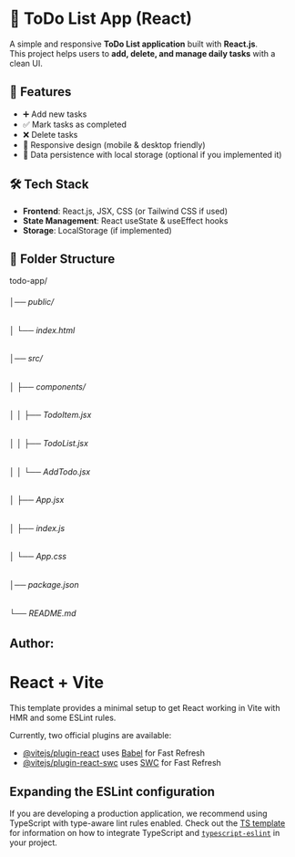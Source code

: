 # 📝 ToDo List App (React)

A simple and responsive **ToDo List application** built with **React.js**.  
This project helps users to **add, delete, and manage daily tasks** with a clean UI.


## 🚀 Features
- ➕ Add new tasks  
- ✅ Mark tasks as completed  
- ❌ Delete tasks  
- 📱 Responsive design (mobile & desktop friendly)  
- 💾 Data persistence with local storage (optional if you implemented it)  


## 🛠️ Tech Stack
- **Frontend**: React.js, JSX, CSS (or Tailwind CSS if used)  
- **State Management**: React useState & useEffect hooks  
- **Storage**: LocalStorage (if implemented)  


## 📂 Folder Structure
todo-app/
###### │── public/
###### │ └── index.html
###### │── src/
###### │ ├── components/
###### │ │ ├── TodoItem.jsx
###### │ │ ├── TodoList.jsx
###### │ │ └── AddTodo.jsx
###### │ ├── App.jsx
###### │ ├── index.js
###### │ └── App.css
###### │── package.json
###### └── README.md


## Author:

# React + Vite

This template provides a minimal setup to get React working in Vite with HMR and some ESLint rules.

Currently, two official plugins are available:

- [@vitejs/plugin-react](https://github.com/vitejs/vite-plugin-react/blob/main/packages/plugin-react) uses [Babel](https://babeljs.io/) for Fast Refresh
- [@vitejs/plugin-react-swc](https://github.com/vitejs/vite-plugin-react/blob/main/packages/plugin-react-swc) uses [SWC](https://swc.rs/) for Fast Refresh

## Expanding the ESLint configuration

If you are developing a production application, we recommend using TypeScript with type-aware lint rules enabled. Check out the [TS template](https://github.com/vitejs/vite/tree/main/packages/create-vite/template-react-ts) for information on how to integrate TypeScript and [`typescript-eslint`](https://typescript-eslint.io) in your project.
